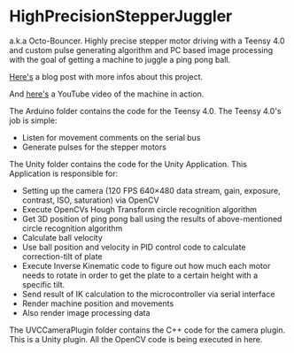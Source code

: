 # HighPrecisionStepperJuggler
a.k.a Octo-Bouncer. Highly precise stepper motor driving with a Teensy 4.0 and custom pulse generating algorithm and PC based image processing with the goal of getting a machine to juggle a ping pong ball.

[Here's](https://electrondust.com/2020/03/01/the-octo-bouncer/) a blog post with more infos about this project.


And [here's](https://youtu.be/lYyAMDYzJQM) a YouTube video of the machine in action.

The Arduino folder contains the code for the Teensy 4.0. The Teensy 4.0's job is simple:

- Listen for movement comments on the serial bus
- Generate pulses for the stepper motors

The Unity folder contains the code for the Unity Application. This Application is responsible for:

- Setting up the camera (120 FPS 640×480 data stream, gain, exposure, contrast, ISO, saturation) via OpenCV
- Execute OpenCVs Hough Transform circle recognition algorithm
- Get 3D position of ping pong ball using the results of above-mentioned circle recognition algorithm
- Calculate ball velocity
- Use ball position and velocity in PID control code to calculate correction-tilt of plate
- Execute Inverse Kinematic code to figure out how much each motor needs to rotate in order to get the plate to a certain height with a     specific tilt.
- Send result of IK calculation to the microcontroller via serial interface
- Render machine position and movements
- Also render image processing data

The UVCCameraPlugin folder contains the C++ code for the camera plugin. This is a Unity plugin. All the OpenCV code is being executed in here.
